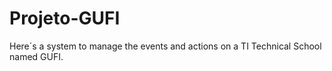 # Projeto-GUFI

Here´s a system to manage the events and actions on a TI Technical School named GUFI.
